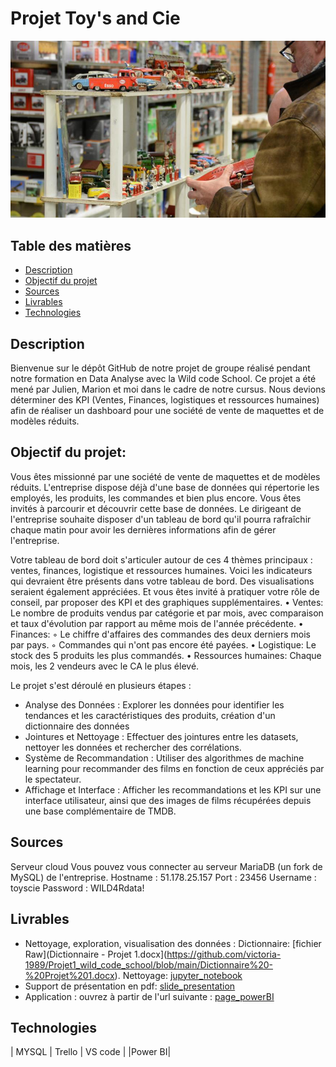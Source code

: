 # Projet Toy's and Cie
![Image d'illustration.png](https://github.com/victoria-1989/Projet1_wild_code_school/blob/main/Image%20d'illustration.png)<br>

## Table des matières
- [Description](#description)
- [Objectif du projet](#objectif-du-projet)
- [Sources](#sources)
- [Livrables](#livrables)
- [Technologies](#technologies)

## Description

Bienvenue sur le dépôt GitHub de notre projet de groupe réalisé pendant notre formation en Data Analyse avec la Wild code School. Ce projet a été mené par Julien, Marion et moi dans le cadre de notre cursus.
Nous devions déterminer des KPI (Ventes, Finances, logistiques et ressources humaines) afin de réaliser un dashboard pour une société de vente de maquettes et de modèles réduits.

## Objectif du projet:

Vous êtes missionné par une société de vente de maquettes et de modèles réduits. L'entreprise dispose déjà d'une base de données qui répertorie les employés, les produits, les commandes et bien plus encore. Vous êtes invités à parcourir et découvrir cette base de données. Le dirigeant de l'entreprise souhaite disposer d'un tableau de bord qu'il pourra rafraîchir chaque matin pour avoir les dernières informations afin de gérer l'entreprise.

Votre tableau de bord doit s'articuler autour de ces 4 thèmes principaux : ventes, finances, logistique et ressources humaines.
Voici les indicateurs qui devraient être présents dans votre tableau de bord. Des visualisations seraient également appréciées. Et vous êtes invité à pratiquer votre rôle de conseil, par proposer des KPI et des graphiques supplémentaires.
    • Ventes: Le nombre de produits vendus par catégorie et par mois, avec comparaison et taux d'évolution par rapport au même mois de l'année précédente.
    • Finances:
        ◦ Le chiffre d'affaires des commandes des deux derniers mois par pays.
        ◦ Commandes qui n'ont pas encore été payées.
    • Logistique: Le stock des 5 produits les plus commandés.
    • Ressources humaines: Chaque mois, les 2 vendeurs avec le CA le plus élevé.
    
Le projet s'est déroulé en plusieurs étapes :

* Analyse des Données : Explorer les données pour identifier les tendances et les caractéristiques des produits, création d'un dictionnaire des données
* Jointures et Nettoyage : Effectuer des jointures entre les datasets, nettoyer les données et rechercher des corrélations.
* Système de Recommandation : Utiliser des algorithmes de machine learning pour recommander des films en fonction de ceux appréciés par le spectateur.
* Affichage et Interface : Afficher les recommandations et les KPI sur une interface utilisateur, ainsi que des images de films récupérées depuis une base complémentaire de TMDB.


## Sources
Serveur cloud
Vous pouvez vous connecter au serveur MariaDB (un fork de MySQL) de l'entreprise.
Hostname : 51.178.25.157
Port : 23456
Username : toyscie
Password : WILD4Rdata!
    
## Livrables

* Nettoyage, exploration, visualisation des données : Dictionnaire: [fichier Raw](Dictionnaire - Projet 1.docx](https://github.com/victoria-1989/Projet1_wild_code_school/blob/main/Dictionnaire%20-%20Projet%201.docx).
Nettoyage: [jupyter_notebook](https://github.com/victoria-1989/Projet1_wild_code_school/blob/main/Projet_1.ipynb)
* Support de présentation en pdf: [slide_presentation](https://github.com/victoria-1989/Projet1_wild_code_school/blob/main/Projet_Toys__Cie.pdf)
* Application : ouvrez à partir de l'url suivante : [page_powerBI](https://github.com/victoria-1989/Projet1_wild_code_school/blob/main/Projet_SQL_Toys__Cie1.pbix)

## Technologies
| MYSQL | Trello | VS code |
|Power BI|
